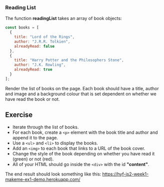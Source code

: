 ### Reading List

The function **readingList** takes an array of book objects:

```js
const books = [
  {
    title: "Lord of the Rings",
    author: "J.R.R. Tolkien",
    alreadyRead: false
  },
  {
    title: "Harry Potter and the Philosophers Stone",
    author: "J.K. Rowling",
    alreadyRead: true
  }
];
```

Render the list of books on the page. Each book should have a title, author and image and a background colour that is set dependent on whether we have read the book or not. 

## Exercise

* Iterate through the list of books.
* For each book, create a `<p>` element with the book title and author and append it to the page.
* Use a `<ul>` and `<li>` to display the books.
* Add an `<img>` to each book that links to a URL of the book cover.
* Change the style of the book depending on whether you have read it (green) or not (red).
* All of your HTML should go inside the `<div>` with the id **"content"**.

The end result should look something like this: https://hyf-js2-week1-makeme-ex1-demo.herokuapp.com/


